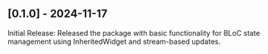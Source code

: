 ## [0.1.0] - 2024-11-17
Initial Release: Released the package with basic functionality for BLoC state management using InheritedWidget and stream-based updates.

